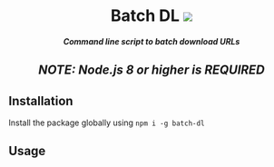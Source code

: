 <h1 align='center'>Batch DL <a href='https://www.npmjs.com/package/batch-dl'><img src='https://img.shields.io/travis/lolPants/batch-dl.svg?maxAge=2592000%3Fstyle=flat-square' /></a></h1>

<h5 align='center'>Command line script to batch download URLs</h5>
<h2 align='center'><i>NOTE: Node.js 8 or higher is REQUIRED</i></h2>

## Installation
Install the package globally using `npm i -g batch-dl`

## Usage